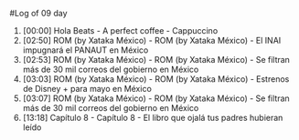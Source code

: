 #Log of 09 day

1. [00:00] Hola Beats - A perfect coffee - Cappuccino
1. [02:50] ROM (by Xataka México) - ROM (by Xataka México) - El INAI impugnará el PANAUT en México
1. [02:53] ROM (by Xataka México) - ROM (by Xataka México) - Se filtran más de 30 mil correos del gobierno en México
1. [03:03] ROM (by Xataka México) - ROM (by Xataka México) - Estrenos de Disney + para mayo en México
1. [03:07] ROM (by Xataka México) - ROM (by Xataka México) - Se filtran más de 30 mil correos del gobierno en México
1. [13:18] Capítulo 8 - Capítulo 8 - El libro que ojalá tus padres hubieran leído
